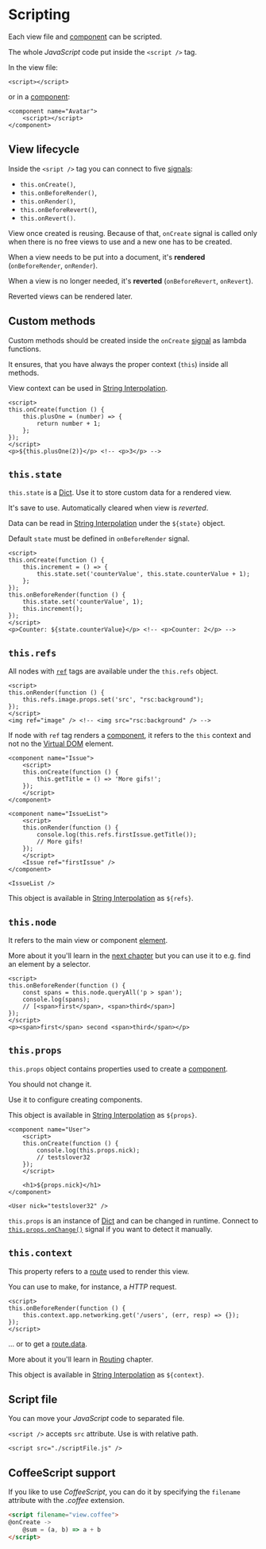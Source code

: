 # Scripting

Each view file and [component](/views.html#component) can be scripted.

The whole *JavaScript* code put inside the `<script />` tag.

In the view file:

```xhtml
<script></script>
```

or in a [component](/views.html#component):

```xhtml
<component name="Avatar">
    <script></script>
</component>
```

## View lifecycle

Inside the `<sript />` tag you can connect to five [signals](/data-binding.html#signal):
 - `this.onCreate()`,
 - `this.onBeforeRender()`,
 - `this.onRender()`,
 - `this.onBeforeRevert()`,
 - `this.onRevert()`.

View once created is reusing. Because of that, `onCreate` signal is called only when there is no free views to use and a new one has to be created.

When a view needs to be put into a document, it's **rendered** (`onBeforeRender`, `onRender`).

When a view is no longer needed, it's **reverted** (`onBeforeRevert`, `onRevert`).

Reverted views can be rendered later.

## Custom methods

Custom methods should be created inside the `onCreate` [signal](/data-binding.html#signal) as lambda functions.

It ensures, that you have always the proper context (`this`) inside all methods.

View context can be used in [String Interpolation](/views.html#string-interpolation).

```xhtml
<script>
this.onCreate(function () {
    this.plusOne = (number) => {
        return number + 1;
    };
});
</script>
<p>${this.plusOne(2)}</p> <!-- <p>3</p> -->
```

## `this.state`

`this.state` is a [Dict](/data-binding.html#dict).
Use it to store custom data for a rendered view.

It's save to use. Automatically cleared when view is *reverted*.

Data can be read in [String Interpolation](/views.html#string-interpolation) under the `${state}` object.

Default `state` must be defined in `onBeforeRender` signal.

```xhtml
<script>
this.onCreate(function () {
    this.increment = () => {
        this.state.set('counterValue', this.state.counterValue + 1);
    };
});
this.onBeforeRender(function () {
    this.state.set('counterValue', 1);
    this.increment();
});
</script>
<p>Counter: ${state.counterValue}</p> <!-- <p>Counter: 2</p> -->
```

## `this.refs`

All nodes with [`ref`](/views.html#ref) tags are available under the `this.refs` object.

```xhtml
<script>
this.onRender(function () {
    this.refs.image.props.set('src', "rsc:background");
});
</script>
<img ref="image" /> <!-- <img src="rsc:background" /> -->
```

If node with `ref` tag renders a [component](/views.html#component), it refers to the `this` context and not no the [Virtual DOM](/views/virtual-dom.html) element.

```xhtml
<component name="Issue">
    <script>
    this.onCreate(function () {
        this.getTitle = () => 'More gifs!';
    });
    </script>
</component>

<component name="IssueList">
    <script>
    this.onRender(function () {
        console.log(this.refs.firstIssue.getTitle());
        // More gifs!
    });
    </script>
    <Issue ref="firstIssue" />
</component>

<IssueList />
```

This object is available in [String Interpolation](/views.html#string-interpolation) as `${refs}`.

## `this.node`

It refers to the main view or component [element](/views/virtual-dom.html).

More about it you'll learn in the [next chapter](/views/virtual-dom.html) but you can use it to e.g. find an element by a selector.

```xhtml
<script>
this.onBeforeRender(function () {
    const spans = this.node.queryAll('p > span');
    console.log(spans);
    // [<span>first</span>, <span>third</span>]
});
</script>
<p><span>first</span> second <span>third</span></p>
```

## `this.props`

`this.props` object contains properties used to create a [component](/views.html#component).

You should not change it.

Use it to configure creating components.

This object is available in [String Interpolation](/views.html#string-interpolation) as `${props}`.

```xhtml
<component name="User">
    <script>
    this.onCreate(function () {
        console.log(this.props.nick);
        // testslover32
    });
    </script>

    <h1>${props.nick}</h1>
</component>

<User nick="testslover32" />
```

`this.props` is an instance of [Dict](/data-binding.html#dict) and can be changed in runtime. Connect to [`this.props.onChange()`](/api/dict.html#onchange) signal if you want to detect it manually.

## `this.context`

This property refers to a [route](/routing.html) used to render this view.

You can use to make, for instance, a *HTTP* request.

```xhtml
<script>
this.onBeforeRender(function () {
    this.context.app.networking.get('/users', (err, resp) => {});
});
</script>
```

... or to get a [route.data](/api/app-route.html#data).

More about it you'll learn in [Routing](/routing.html) chapter.

This object is available in [String Interpolation](/views.html#string-interpolation) as `${context}`.

## Script file

You can move your *JavaScript* code to separated file.

`<script />` accepts `src` attribute. Use is with relative path.

```xhtml
<script src="./scriptFile.js" />
```

## CoffeeScript support

If you like to use *CoffeeScript*, you can do it by specifying the `filename` attribute with the *.coffee* extension.

```html
<script filename="view.coffee">
@onCreate ->
    @sum = (a, b) => a + b
</script>
```
